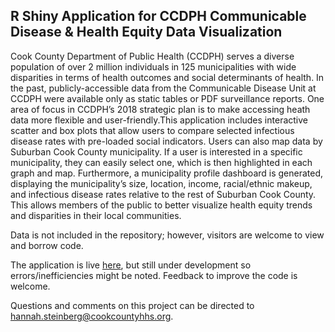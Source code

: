 ﻿## R Shiny Application for CCDPH Communicable Disease & Health Equity Data Visualization

Cook County Department of Public Health (CCDPH) serves a diverse population of over 2 million individuals in 125 municipalities with wide disparities in terms of health outcomes and social determinants of health. In the past, publicly-accessible data from the Communicable Disease Unit at CCDPH were available only as static tables or PDF surveillance reports. One area of focus in CCDPH’s 2018 strategic plan is to make accessing heath data more flexible and user-friendly.This application includes interactive scatter and box plots that allow users to compare selected infectious disease rates with pre-loaded social indicators. Users can also map data by Suburban Cook County municipality. If a user is interested in a specific municipality, they can easily select one, which is then highlighted in each graph and map. Furthermore, a municipality profile dashboard is generated, displaying the municipality’s size, location, income, racial/ethnic makeup, and infectious disease rates relative to the rest of Suburban Cook County. This allows members of the public to better visualize health equity trends and disparities in their local communities. 

Data is not included in the repository; however, visitors are welcome to view and borrow code.

The application is live [here](https://ccdphcd.shinyapps.io/healthequity/), but still under development so errors/inefficiencies might be noted. Feedback to improve the code is welcome.

Questions and comments on this project can be directed to [hannah.steinberg@cookcountyhhs.org](mailto:hannah.steinberg@cookcountyhhs.org).
